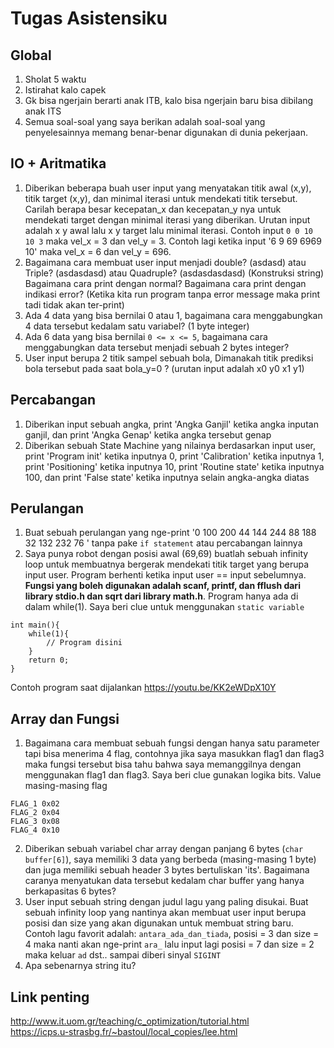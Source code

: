 # Tugas Asistensiku

## Global

1. Sholat 5 waktu
2. Istirahat kalo capek
3. Gk bisa ngerjain berarti anak ITB, kalo bisa ngerjain baru bisa dibilang anak ITS
4. Semua soal-soal yang saya berikan adalah soal-soal yang penyelesainnya memang benar-benar digunakan di dunia pekerjaan.

## IO + Aritmatika

1. Diberikan beberapa buah user input yang menyatakan titik awal (x,y), titik target (x,y), dan minimal iterasi untuk mendekati titik tersebut. Carilah berapa besar kecepatan_x dan kecepatan_y nya untuk mendekati target dengan minimal iterasi yang diberikan. Urutan input adalah x y awal lalu x y target lalu minimal iterasi. Contoh input `0 0 10 10 3` maka vel_x = 3 dan vel_y = 3. Contoh lagi ketika input '6 9 69 6969 10' maka vel_x = 6 dan vel_y = 696.
2. Bagaimana cara membuat user input menjadi double? (asdasd) atau Triple? (asdasdasd) atau Quadruple? (asdasdasdasd) (Konstruksi string) Bagaimana cara print dengan normal? Bagaimana cara print dengan indikasi error? (Ketika kita run program tanpa error message maka print tadi tidak akan ter-print)
3. Ada 4 data yang bisa bernilai 0 atau 1, bagaimana cara menggabungkan 4 data tersebut kedalam satu variabel? (1 byte integer)
4. Ada 6 data yang bisa bernilai `0 <= x <= 5`, bagaimana cara menggabungkan data tersebut menjadi sebuah 2 bytes integer?
5. User input berupa 2 titik sampel sebuah bola, Dimanakah titik prediksi bola tersebut pada saat bola_y=0 ? (urutan input adalah x0 y0 x1 y1)

## Percabangan

1. Diberikan input sebuah angka, print 'Angka Ganjil' ketika angka inputan ganjil, dan print 'Angka Genap' ketika angka tersebut genap
2. Diberikan sebuah State Machine yang nilainya berdasarkan input user, print 'Program init' ketika inputnya 0, print 'Calibration' ketika inputnya 1, print 'Positioning' ketika inputnya 10, print 'Routine state' ketika inputnya 100, dan print 'False state' ketika inputnya selain angka-angka diatas

## Perulangan

1. Buat sebuah perulangan yang nge-print '0 100 200 44 144 244 88 188 32 132 232 76 ' tanpa pake `if statement` atau percabangan lainnya
2. Saya punya robot dengan posisi awal (69,69) buatlah sebuah infinity loop untuk membuatnya bergerak mendekati titik target yang berupa input user. Program berhenti ketika input user == input sebelumnya. **Fungsi yang boleh digunakan adalah scanf, printf, dan fflush dari library stdio.h dan sqrt dari library math.h**. Program hanya ada di dalam while(1). Saya beri clue untuk menggunakan `static variable`

```
int main(){
    while(1){
        // Program disini
    }
    return 0;
}
```

Contoh program saat dijalankan https://youtu.be/KK2eWDpX10Y

## Array dan Fungsi

1. Bagaimana cara membuat sebuah fungsi dengan hanya satu parameter tapi bisa menerima 4 flag, contohnya jika saya masukkan flag1 dan flag3 maka fungsi tersebut bisa tahu bahwa saya memanggilnya dengan menggunakan flag1 dan flag3. Saya beri clue gunakan logika bits. Value masing-masing flag

```
FLAG_1 0x02
FLAG_2 0x04
FLAG_3 0x08
FLAG_4 0x10
```

2. Diberikan sebuah variabel char array dengan panjang 6 bytes (`char buffer[6]`), saya memiliki 3 data yang berbeda (masing-masing 1 byte) dan juga memiliki sebuah header 3 bytes bertuliskan 'its'. Bagaimana caranya menyatukan data tersebut kedalam char buffer yang hanya berkapasitas 6 bytes?
3. User input sebuah string dengan judul lagu yang paling disukai. Buat sebuah infinity loop yang nantinya akan membuat user input berupa posisi dan size yang akan digunakan untuk membuat string baru. Contoh lagu favorit adalah: `antara_ada_dan_tiada`, posisi = 3 dan size = 4 maka nanti akan nge-print `ara_` lalu input lagi posisi = 7 dan size = 2 maka keluar `ad` dst.. sampai diberi sinyal `SIGINT`
4. Apa sebenarnya string itu?

## Link penting
http://www.it.uom.gr/teaching/c_optimization/tutorial.html  
https://icps.u-strasbg.fr/~bastoul/local_copies/lee.html  
